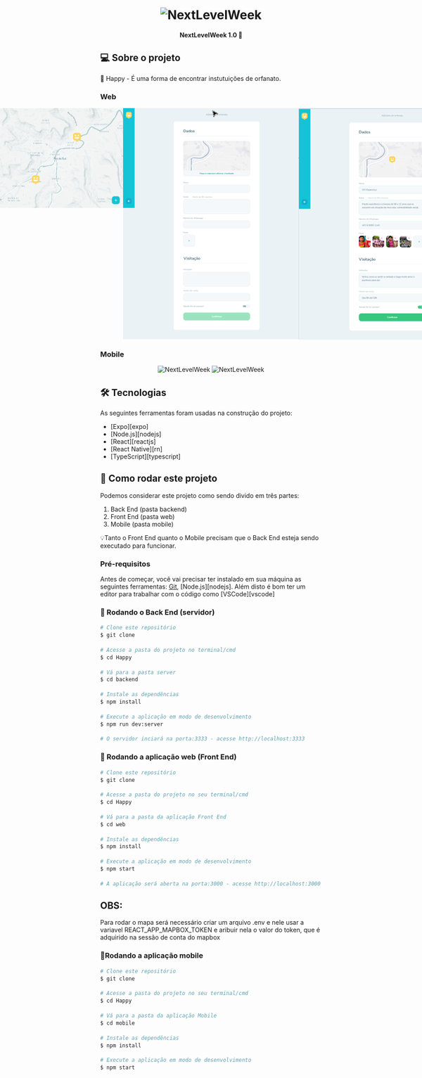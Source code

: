 <h1 align="center">
    <img alt="NextLevelWeek" title="#NextLevelWeek" src="./.github/logo.png" />
</h1>

<h4 align="center"> 
	NextLevelWeek 1.0 🚀
</h4>

## 💻 Sobre o projeto

:rocket: Happy - É uma forma de encontrar instutuições de orfanato.


### Web

<p align="center" style="display: flex; align-items: flex-start; justify-content: center;">
  <img alt="NextLevelWeek" title="#NextLevelWeek" src="./.github/home.png" width="400px">

  <img alt="NextLevelWeek" title="#NextLevelWeek" src="./.github/map.png" width="400px">
  
  <img alt="NextLevelWeek" title="#NextLevelWeek" src="./.github/cadastro-web.png" width="400px">
  
  <img alt="NextLevelWeek" title="#NextLevelWeek" src="./.github/cadastro-web-2.png" width="400px">
  
  <img alt="NextLevelWeek" title="#NextLevelWeek" src="./.github/perfil-orfanato.png" width="400px">
</p>

### Mobile

<p align="center">
  <img alt="NextLevelWeek" title="#NextLevelWeek" src="./,github/home-mobile.png" width="200px">

  <img alt="NextLevelWeek" title="#NextLevelWeek" src="./,github/detalhes-mobile.svg" width="200px">
</p>


## 🛠 Tecnologias

As seguintes ferramentas foram usadas na construção do projeto:

- [Expo][expo]
- [Node.js][nodejs]
- [React][reactjs]
- [React Native][rn]
- [TypeScript][typescript]


## 🚀 Como rodar este projeto

Podemos considerar este projeto como sendo divido em três partes:
1. Back End (pasta backend) 
2. Front End (pasta web)
3. Mobile (pasta mobile)

💡Tanto o Front End quanto o Mobile precisam que o Back End esteja sendo executado para funcionar.

### Pré-requisitos

Antes de começar, você vai precisar ter instalado em sua máquina as seguintes ferramentas:
[Git](https://git-scm.com), [Node.js][nodejs]. 
Além disto é bom ter um editor para trabalhar com o código como [VSCode][vscode]

### 🎲 Rodando o Back End (servidor)

```bash
# Clone este repositório
$ git clone 

# Acesse a pasta do projeto no terminal/cmd
$ cd Happy

# Vá para a pasta server
$ cd backend

# Instale as dependências
$ npm install 

# Execute a aplicação em modo de desenvolvimento
$ npm run dev:server

# O servidor inciará na porta:3333 - acesse http://localhost:3333 
```

### 🧭 Rodando a aplicação web (Front End)

```bash
# Clone este repositório
$ git clone 

# Acesse a pasta do projeto no seu terminal/cmd
$ cd Happy

# Vá para a pasta da aplicação Front End
$ cd web

# Instale as dependências
$ npm install

# Execute a aplicação em modo de desenvolvimento
$ npm start

# A aplicação será aberta na porta:3000 - acesse http://localhost:3000
```

## OBS:

Para rodar o mapa será necessário criar um arquivo .env e nele usar a variavel REACT_APP_MAPBOX_TOKEN e aribuir nela o valor do token, que é
adquirido na sessão de conta do mapbox

### 📱Rodando a aplicação mobile 

```bash
# Clone este repositório
$ git clone 

# Acesse a pasta do projeto no seu terminal/cmd
$ cd Happy

# Vá para a pasta da aplicação Mobile
$ cd mobile

# Instale as dependências
$ npm install

# Execute a aplicação em modo de desenvolvimento
$ npm start
```

